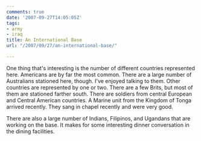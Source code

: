 ```yaml
---
comments: true
date: '2007-09-27T14:05:05Z'
tags:
- army
- iraq
title: An International Base
url: "/2007/09/27/an-international-base/"

---
```

<p>One thing that's interesting is the number of different countries represented here. Americans are by far the most common. There are a large number of Australians stationed here, though. I've enjoyed talking to them. Other countries are represented by one or two. There are a few Brits, but most of them are stationed farther south. There are soldiers from central European and Central American countries. A Marine unit from the Kingdom of Tonga arrived recently. They sang in chapel recently and were very good.</p>
<p>There are also a large number of Indians, Filipinos, and Ugandans that are working on the base. It makes for some interesting dinner conversation in the dining facilities.</p>
